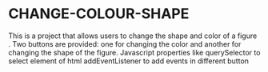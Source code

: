 # CHANGE-COLOUR-SHAPE
This is a project that allows users to change the shape and color of a figure .
Two buttons are provided: one for changing the color and another for changing the shape of the figure.
Javascript properties like querySelector to select element of html
addEventListener to add events in different button
